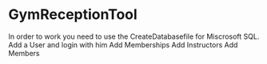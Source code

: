 # GymReceptionTool
In order to work you need to use the CreateDatabasefile for Miscrosoft SQL.
Add a User and login with him
Add Memberships
Add Instructors
Add Members
